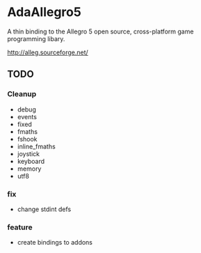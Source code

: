 AdaAllegro5
===========

A thin binding to the Allegro 5 open source, cross-platform
game programming libary.

http://alleg.sourceforge.net/

## TODO

### Cleanup

* debug
* events
* fixed
* fmaths
* fshook
* inline_fmaths
* joystick
* keyboard
* memory
* utf8

### fix

* change stdint defs

### feature

* create bindings to addons
